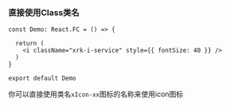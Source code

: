 ### 直接使用Class类名

```tsx
const Demo: React.FC = () => {

  return (
    <i className="xrk-i-service" style={{ fontSize: 40 }} />
  )
}

export default Demo
```

你可以直接使用类名`xIcon-xx`图标的名称来使用icon图标

